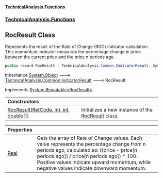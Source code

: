 #### [TechnicalAnalysis\.Functions](Atypical.TechnicalAnalysis.Functions.md 'Atypical\.TechnicalAnalysis\.Functions')
### [TechnicalAnalysis\.Functions](Atypical.TechnicalAnalysis.Functions.md#TechnicalAnalysis.Functions 'TechnicalAnalysis\.Functions')

## RocResult Class

Represents the result of the Rate of Change \(ROC\) indicator calculation\.
This momentum indicator measures the percentage change in price between the current price and the price n periods ago\.

```csharp
public record RocResult : TechnicalAnalysis.Common.IndicatorResult, System.IEquatable<TechnicalAnalysis.Functions.RocResult>
```

Inheritance [System\.Object](https://docs.microsoft.com/en-us/dotnet/api/System.Object 'System\.Object') &#129106; [TechnicalAnalysis\.Common\.IndicatorResult](https://docs.microsoft.com/en-us/dotnet/api/TechnicalAnalysis.Common.IndicatorResult 'TechnicalAnalysis\.Common\.IndicatorResult') &#129106; RocResult

Implements [System\.IEquatable&lt;](https://docs.microsoft.com/en-us/dotnet/api/System.IEquatable-1 'System\.IEquatable\`1')[RocResult](RocResult.md 'TechnicalAnalysis\.Functions\.RocResult')[&gt;](https://docs.microsoft.com/en-us/dotnet/api/System.IEquatable-1 'System\.IEquatable\`1')

| Constructors | |
| :--- | :--- |
| [RocResult\(RetCode, int, int, double\[\]\)](RocResult.RocResult(RetCode,int,int,double[]).md 'TechnicalAnalysis\.Functions\.RocResult\.RocResult\(TechnicalAnalysis\.Common\.RetCode, int, int, double\[\]\)') | Initializes a new instance of the [RocResult](RocResult.md 'TechnicalAnalysis\.Functions\.RocResult') class\. |

| Properties | |
| :--- | :--- |
| [Real](RocResult.Real.md 'TechnicalAnalysis\.Functions\.RocResult\.Real') | Gets the array of Rate of Change values\. Each value represents the percentage change from n periods ago, calculated as: \(\(price \- price\[n periods ago\]\) / price\[n periods ago\]\) \* 100\. Positive values indicate upward momentum, while negative values indicate downward momentum\. |

